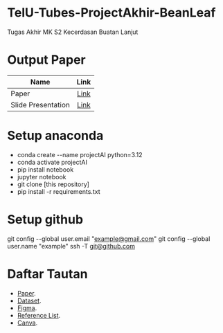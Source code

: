 # TelU-Tubes-ProjectAkhir-BeanLeaf
Tugas Akhir MK S2 Kecerdasan Buatan Lanjut

# Output Paper
| Name                    | Link          |
| ----------------------  |:-------------:|
| Paper                   | [Link](https://github.com/AbiyaMakruf/TelU-Tubes-ProjectAkhir-BeanLeaf/blob/df3d75b0dc05016ab7e5adc811806b9dc32114fc/Slide%20Presentasi.pdf)|
| Slide Presentation      | [Link](https://github.com/AbiyaMakruf/TelU-Tubes-ProjectAkhir-BeanLeaf/blob/df3d75b0dc05016ab7e5adc811806b9dc32114fc/Classification%20of%20Bean%20Leaf%20Lesions%20Using%20Modified%20EfficientNetV2%20for%20Implementation%20in%20TensorFlow%20Lite.pdf)     |

# Setup anaconda
- conda create --name projectAI python=3.12
- conda activate projectAI
- pip install notebook
- jupyter notebook
- git clone [this repository]
- pip install -r requirements.txt

# Setup github
git config --global user.email "example@gmail.com"
git config --global user.name "example"
ssh -T git@github.com

# Daftar Tautan
- [Paper](https://telkomuniversityofficial-my.sharepoint.com/:w:/g/personal/abiyamf_student_telkomuniversity_ac_id/EbFgVqXWhjlGo6da1umRhYQBaI1pSXzSuLAqGzlQ_tg-EA?e=HLtTds).
- [Dataset](https://www.kaggle.com/datasets/marquis03/bean-leaf-lesions-classification).
- [Figma](https://www.figma.com/design/wEbmJgXglaldizYTZvwcVd/ProjectAI?m=auto&t=BKVKvfXPTWlFHMbJ-1).
- [Reference List](https://drive.google.com/drive/folders/1diQ7FSwj_1QQJ_JdSTpvq51KutL-ikRu?usp=sharing).
- [Canva](https://www.canva.com/design/DAGaxIVB3-0/X5pKboYgR2aNv1w6uZnTJA/edit?utm_content=DAGaxIVB3-0&utm_campaign=designshare&utm_medium=link2&utm_source=sharebutton).

